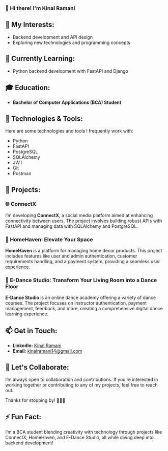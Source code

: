 ### 👋 Hi there! I'm Kinal Ramani

## 👀 My Interests:
- Backend development and API design
- Exploring new technologies and programming concepts

## 🌱 Currently Learning:
- Python backend development with FastAPI and Django

## 🎓 Education:
- **Bachelor of Computer Applications (BCA) Student**

## 🔧 Technologies & Tools:
Here are some technologies and tools I frequently work with:
- Python
- FastAPI
- PostgreSQL
- SQLAlchemy
- JWT
- Git
- Postman

## 📂 Projects:

### 🌐 ConnectX
I’m developing **ConnectX**, a social media platform aimed at enhancing connectivity between users. The project involves building robust APIs with FastAPI and managing data with SQLAlchemy and PostgreSQL.

### 🏡 HomeHaven: Elevate Your Space
**HomeHaven** is a platform for managing home decor products. This project includes features like user and admin authentication, customer requirements handling, and a payment system, providing a seamless user experience.

### 💃 E-Dance Studio: Transform Your Living Room into a Dance Floor
**E-Dance Studio** is an online dance academy offering a variety of dance courses. The project focuses on instructor authentication, payment management, feedback, and more, creating a comprehensive digital dance learning experience.

## 📫 Get in Touch:
- **LinkedIn:** [Kinal Ramani](https://www.linkedin.com/in/kinal-ramani)
- **Email:** [kinalramani14@gmail.com](mailto:kinalramani14@gmail.com)

## 🤝 Let's Collaborate:
I’m always open to collaboration and contributions. If you’re interested in working together or contributing to any of my projects, feel free to reach out.

Thanks for stopping by! 👩‍💻🚀

## ⚡ Fun Fact:
I’m a BCA student blending creativity with technology through projects like ConnectX, HomeHaven, and E-Dance Studio, all while diving deep into backend development!

